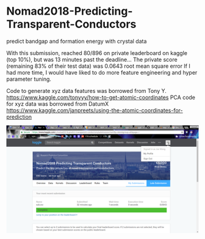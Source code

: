 # Nomad2018-Predicting-Transparent-Conductors
predict bandgap and formation energy with crystal data

With this submission, reached 80/896 on private leaderboard on kaggle (top 10%), but was 13 minutes past the deadline...
The private score (remaining 83% of their test data) was 0.0643 root mean square error
If I had more time, I would have liked to do more feature engineering and hyper parameter tuning.
 
Code to generate xyz data features was borrowed from Tony Y. https://www.kaggle.com/tonyyy/how-to-get-atomic-coordinates 
PCA code for xyz data was borrowed from DatumX https://www.kaggle.com/janpreets/using-the-atomic-coordinates-for-prediction

![image](https://github.com/jcw024/Nomad2018-Predicting-Transparent-Conductors/blob/master/kaggle_nomad2018.png)
